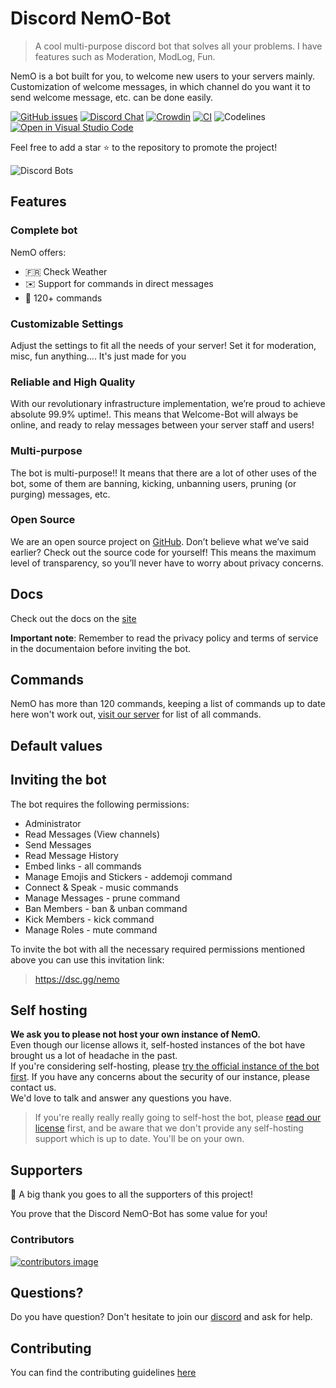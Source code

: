 # Discord NemO-Bot

> A cool multi-purpose discord bot that solves all your problems. I have features such as Moderation, ModLog, Fun.

NemO is a bot built for you, to welcome new users to your servers mainly. Customization of welcome messages, in which channel do you want it to send welcome message, etc. can be done easily.

[![GitHub issues](https://img.shields.io/github/issues/Welcome-Bot/welcome-bot)](https://github.com/Jethalal1234/NemO-Discord-Bot/issues)
[![Discord Chat](https://img.shields.io/discord/902777504316665906?color=7289da&label=discord&logo=discord&logoColor=white)][discord]
[![Crowdin](https://badges.crowdin.net/welcome-bot/localized.svg)](https://crowdin.com/project/welcome-bot)
[![CI](https://github.com/Welcome-Bot/welcome-bot/actions/workflows/ci.yml/badge.svg?branch=development&event=push)](https://github.com/Welcome-Bot/welcome-bot/actions/workflows/ci.yml)
![Codelines](https://img.shields.io/tokei/lines/github/Welcome-Bot/welcome-bot)
[![Open in Visual Studio Code](https://open.vscode.dev/badges/open-in-vscode.svg)](https://github.com/Jethalal1234/NemO-Discord-Bot)

Feel free to add a star ⭐ to the repository to promote the project!

![Discord Bots](https://top.gg/api/widget/818731660009930754.svg)
<script src="https://vv15znrsc23y.statuspage.io/embed/script.js"></script>
## Features

### Complete bot

NemO offers:
- 🇫🇷 Check Weather
- ✉️ Support for commands in direct messages
- 🥳 120+ commands

### Customizable Settings

Adjust the settings to fit all the needs of your server! Set it for moderation, misc, fun anything.... It's just made for you

### Reliable and High Quality

With our revolutionary infrastructure implementation, we’re proud to achieve absolute 99.9% uptime!. This means that Welcome-Bot will always be online, and ready to relay messages between your server staff and users!

### Multi-purpose

The bot is multi-purpose!! It means that there are a lot of other uses of the bot, some of them are banning, kicking, unbanning users, pruning (or purging) messages, etc.

### Open Source

We are an open source project on [GitHub](https://github.com/Jethalal1234/NemO-Discord-Bot). Don’t believe what we’ve said earlier? Check out the source code for yourself! This means the maximum level of transparency, so you’ll never have to worry about privacy concerns.

## Docs

Check out the docs on the [site](https://cutt.ly/MR6eOV4)

**Important note**: Remember to read the privacy policy and terms of service in the documentaion before inviting the bot.

## Commands

NemO has more than 120 commands, keeping a list of commands up to date here won't work out, [visit our server](https://discord.gg/QyZCbwBWMe) for list of all commands.

## Default values


## Inviting the bot

The bot requires the following permissions:

- Administrator
- Read Messages (View channels)
- Send Messages
- Read Message History
- Embed links - all commands
- Manage Emojis and Stickers - addemoji command
- Connect & Speak - music commands
- Manage Messages - prune command
- Ban Members - ban & unban command
- Kick Members - kick command
- Manage Roles - mute command

To invite the bot with all the necessary required permissions mentioned above you can use this invitation link:
> https://dsc.gg/nemo


## Self hosting

**We ask you to please not host your own instance of NemO.**  
Even though our license allows it, self-hosted instances of the bot have brought us a lot of headache in the past.  
If you're considering self-hosting, please [try the official instance of the bot first][botinvite].
If you have any concerns about the security of our instance, please contact us.  
We'd love to talk and answer any questions you have.

> If you're really really really going to self-host the bot, please [read our license][license] first, and be aware that we don't provide any self-hosting support which is up to date. You'll be on your own.

## Supporters

👏 A big thank you goes to all the supporters of this project!

You prove that the Discord NemO-Bot has some value for you!

### Contributors

[![contributors image](https://contrib.rocks/image?repo=NemO-Discord-Bot/nemo-discord-bot)](https://github.com/NemO-Discord-Bot/nemo-discord-bot/contributors)


## Questions?

Do you have question? Don't hesitate to join our [discord] and ask for help.


## Contributing

You can find the contributing guidelines [here](https://github.com/Welcome-Bot/welcome-bot/blob/main/.github/CONTRIBUTING.md)

[Code]: https://github.com/Jethalal1234/NemO-Discord-Bot
[botinvite]: https://dsc.gg/nemo
[discord]: https://dsc.gg/nemosupport
[license]: https://github.com/Jethalal1234/NemO-Discord-Bot/blob/main/LICENSE

